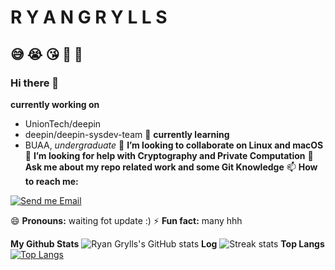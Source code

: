 # R Y A N G R Y L L S

## 😅 😭 😘 🥹 🥳

### Hi there 👋

**currently working on**
  - UnionTech/deepin
  - deepin/deepin-sysdev-team
🌱 **currently learning**
  - BUAA, *undergraduate*
👯 **I’m looking to collaborate on Linux and macOS**
🤔 **I’m looking for help with Cryptography and Private Computation**
💬 **Ask me about my repo related work and some **Git Knowledge****
📫 **How to reach me:**
  
[![Send me Email](https://img.shields.io/static/v1?label=email&amp;message=i@0x7f.cc&amp;color=orange&amp;style=flat-square)](mailto:ryanbqzhao@gmail.com)
  
😄 **Pronouns:**
 waiting fot update :)
⚡ **Fun fact:**
 many hhh

**My Github Stats**
![Ryan Grylls's GitHub stats](https://github-readme-stats.vercel.app/api?username=ryanhigh&theme=cobalt2&show_icons=true)
**Log**
![Streak stats](https://github-readme-streak-stats.herokuapp.com/?user=ryanhigh&show_icons=true&theme=tokyonight)
**Top Langs**
[![Top Langs](https://github-readme-stats.vercel.app/api/top-langs/?username=ryanhigh)](https://github.com/anuraghazra/github-readme-stats)
